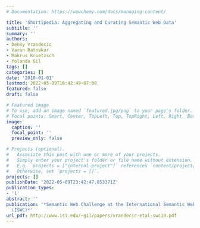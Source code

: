 ```yaml
---
# Documentation: https://wowchemy.com/docs/managing-content/

title: 'Shortipedia: Aggregating and Curating Semantic Web Data'
subtitle: ''
summary: ''
authors:
- Denny Vrandecic
- Varun Ratnakar
- Makrus Kroetzsch
- Yolanda Gil
tags: []
categories: []
date: '2010-01-01'
lastmod: 2022-05-09T16:42:49-07:00
featured: false
draft: false

# Featured image
# To use, add an image named `featured.jpg/png` to your page's folder.
# Focal points: Smart, Center, TopLeft, Top, TopRight, Left, Right, BottomLeft, Bottom, BottomRight.
image:
  caption: ''
  focal_point: ''
  preview_only: false

# Projects (optional).
#   Associate this post with one or more of your projects.
#   Simply enter your project's folder or file name without extension.
#   E.g. `projects = ["internal-project"]` references `content/project/deep-learning/index.md`.
#   Otherwise, set `projects = []`.
projects: []
publishDate: '2022-05-09T23:42:47.853371Z'
publication_types:
- '1'
abstract: ''
publication: '*Semantic Web Challenge at the International Semantic Web Conference
  (ISWC)*'
url_pdf: http://www.isi.edu/~gil/papers/vrandecic-etal-swc10.pdf
---
```

